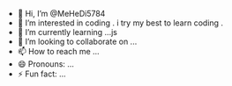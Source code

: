- 👋 Hi, I’m @MeHeDi5784
- 👀 I’m interested in coding . i try my best to learn coding .
- 🌱 I’m currently learning ...js
- 💞️ I’m looking to collaborate on ...
- 📫 How to reach me ...
- 😄 Pronouns: ...
- ⚡ Fun fact: ...

<!---
MeHeDi5784/MeHeDi5784 is a ✨ special ✨ repository because its `README.md` (this file) appears on your GitHub profile.
You can click the Preview link to take a look at your changes.
--->
